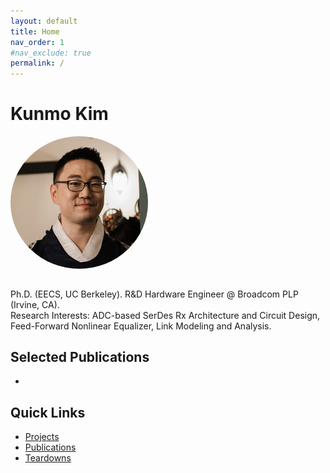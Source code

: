 ```yaml
---
layout: default
title: Home
nav_order: 1
#nav_exclude: true
permalink: /
---
```


# Kunmo Kim
<img src="/profile/kunmo.png" alt="Kunmo Kim" width="220" style="border-radius: 50%; margin-bottom: 15px;">

Ph.D. (EECS, UC Berkeley). R&D Hardware Engineer @ Broadcom PLP (Irvine, CA).  
Research Interests: ADC-based SerDes Rx Architecture and Circuit Design, Feed-Forward Nonlinear Equalizer, Link Modeling and Analysis.

## Selected Publications
- 

## Quick Links
- [Projects](/projects/)
- [Publications](/publications/)
- [Teardowns](/teardowns/)
